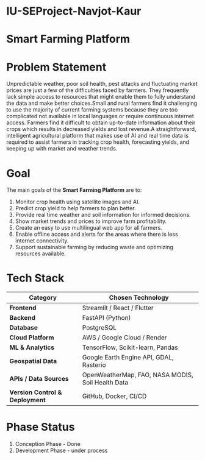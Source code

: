 # IU-SEProject-Navjot-Kaur
# Smart Farming Platform
# Problem Statement 

Unpredictable weather, poor soil health, pest attacks and fluctuating market prices are just a few of the difficulties faced by farmers. They frequently lack simple access to resources that might enable them to fully understand the data and make better choices.Small and rural farmers find it challenging to use the majority of current farming systems because they are too complicated not available in local languages or require continuous internet access. Farmers find it difficult to obtain up-to-date information about their crops which results in decreased yields and lost revenue.A straightforward, intelligent agricultural platform that makes use of AI and real time data is required to assist farmers in tracking crop health, forecasting yields, and keeping up with market and weather trends. 

# Goal 

The main goals of the **Smart Farming Platform** are to:

1. Monitor crop health using satellite images and AI.
2. Predict crop yield to help farmers to plan better.
3. Provide real time weather and soil information for informed decisions.
4. Show market trends and prices to improve farm profitability.
5. Create an easy to use multilingual web app for all farmers.
6. Enable offline access and alerts for the areas where there is less internet connectivity.
7. Support sustainable farming by reducing waste and optimizing resources available.

# Tech Stack 
| **Category** | **Chosen Technology** |
|---------------|-----------------------|
| **Frontend** | Streamlit / React / Flutter |
| **Backend** | FastAPI (Python) |
| **Database** | PostgreSQL |
| **Cloud Platform** | AWS / Google Cloud / Render |
| **ML & Analytics** | TensorFlow, Scikit-learn, Pandas |
| **Geospatial Data** | Google Earth Engine API, GDAL, Rasterio |
| **APIs / Data Sources** | OpenWeatherMap, FAO, NASA MODIS, Soil Health Data |
| **Version Control & Deployment** | GitHub, Docker, CI/CD |

# Phase Status

1. Conception Phase - Done
2. Development Phase - under process
